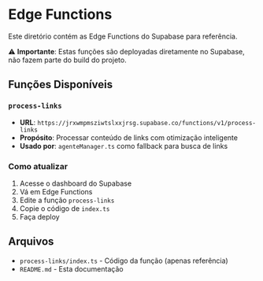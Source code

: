 # Edge Functions

Este diretório contém as Edge Functions do Supabase para referência.

⚠️ **Importante**: Estas funções são deployadas diretamente no Supabase, não fazem parte do build do projeto.

## Funções Disponíveis

### `process-links`
- **URL**: `https://jrxwmpmsziwtslxxjrsg.supabase.co/functions/v1/process-links`
- **Propósito**: Processar conteúdo de links com otimização inteligente
- **Usado por**: `agenteManager.ts` como fallback para busca de links

### Como atualizar
1. Acesse o dashboard do Supabase
2. Vá em Edge Functions
3. Edite a função `process-links`
4. Copie o código de `index.ts`
5. Faça deploy

## Arquivos

- `process-links/index.ts` - Código da função (apenas referência)
- `README.md` - Esta documentação
